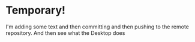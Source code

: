 # Temporary!
I'm adding 
some text and 
then committing and then pushing to the remote repository.  And then see 
what the Desktop does
